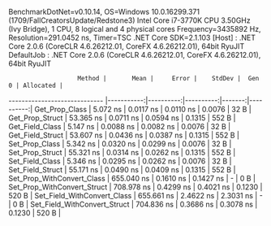 
BenchmarkDotNet=v0.10.14, OS=Windows 10.0.16299.371 (1709/FallCreatorsUpdate/Redstone3)
Intel Core i7-3770K CPU 3.50GHz (Ivy Bridge), 1 CPU, 8 logical and 4 physical cores
Frequency=3435892 Hz, Resolution=291.0452 ns, Timer=TSC
.NET Core SDK=2.1.103
  [Host]     : .NET Core 2.0.6 (CoreCLR 4.6.26212.01, CoreFX 4.6.26212.01), 64bit RyuJIT
  DefaultJob : .NET Core 2.0.6 (CoreCLR 4.6.26212.01, CoreFX 4.6.26212.01), 64bit RyuJIT


                       Method |       Mean |     Error |    StdDev |  Gen 0 | Allocated |
----------------------------- |-----------:|----------:|----------:|-------:|----------:|
               Get_Prop_Class |   5.072 ns | 0.0117 ns | 0.0110 ns | 0.0076 |      32 B |
              Get_Prop_Struct |  53.365 ns | 0.0711 ns | 0.0594 ns | 0.1315 |     552 B |
              Get_Field_Class |   5.147 ns | 0.0088 ns | 0.0082 ns | 0.0076 |      32 B |
             Get_Field_Struct |  53.607 ns | 0.0436 ns | 0.0387 ns | 0.1315 |     552 B |
               Set_Prop_Class |   5.342 ns | 0.0320 ns | 0.0299 ns | 0.0076 |      32 B |
              Set_Prop_Struct |  55.321 ns | 0.0314 ns | 0.0262 ns | 0.1315 |     552 B |
              Set_Field_Class |   5.346 ns | 0.0295 ns | 0.0262 ns | 0.0076 |      32 B |
             Set_Field_Struct |  55.171 ns | 0.0490 ns | 0.0409 ns | 0.1315 |     552 B |
   Set_Prop_WithConvert_Class | 655.040 ns | 0.1610 ns | 0.1427 ns |      - |       0 B |
  Set_Prop_WithConvert_Struct | 708.978 ns | 0.4299 ns | 0.4021 ns | 0.1230 |     520 B |
  Set_Field_WithConvert_Class | 655.661 ns | 2.4622 ns | 2.3031 ns |      - |       0 B |
 Set_Field_WithConvert_Struct | 704.836 ns | 0.3686 ns | 0.3078 ns | 0.1230 |     520 B |
